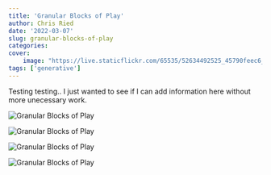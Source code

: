 ```yaml
---
title: 'Granular Blocks of Play'
author: Chris Ried
date: '2022-03-07'
slug: granular-blocks-of-play
categories:
cover:
    image: "https://live.staticflickr.com/65535/52634492525_45790feec6_w_d.jpg"
tags: ['generative']
---
```


Testing testing.. 
I just wanted to see if I can add information here without more unecessary work. 

![Granular Blocks of Play](https://live.staticflickr.com/65535/52634492525_45790feec6_w_d.jpg)

![Granular Blocks of Play](https://live.staticflickr.com/65535/52642235257_59cfdf949f_z_d.jpg)

![Granular Blocks of Play](https://live.staticflickr.com/65535/52642999254_4303d0e096_z_d.jpg)


![Granular Blocks of Play](https://live.staticflickr.com/65535/52642235287_2ffd7d8a32_z_d.jpg)